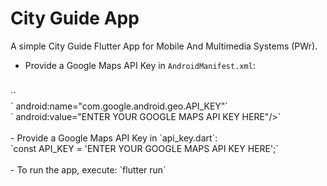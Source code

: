 # City Guide App

A simple City Guide Flutter App for Mobile And Multimedia Systems (PWr).

- Provide a Google Maps API Key in `AndroidManifest.xml`:
<br>
`<meta-data>`<br>
`   android:name="com.google.android.geo.API_KEY"`<br>
`   android:value="ENTER YOUR GOOGLE MAPS API KEY HERE"/>`
<br><br>
- Provide a Google Maps API Key in `api_key.dart`:
<br>
`const API_KEY = 'ENTER YOUR GOOGLE MAPS API KEY HERE';`
<br><br>
- To run the app, execute: `flutter run`